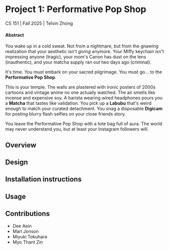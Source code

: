 # Project 1: Performative Pop Shop
CS 151 | Fall 2025 | Telvin Zhong

#### Abstract
You wake up in a cold sweat. Not from a nightmare, but from the gnawing realization that your aesthetic isn't <i>giving</i> anymore. Your Miffy keychain isn't impressing anyone (tragic), your mom's Canon has dust on the lens (inauthentic), and your matcha supply ran out two days ago (criminal).

It's time. You must embark on your sacred pilgrimage. You must go… to the <b>Performative Pop Shop</b>.

This is your temple. The walls are plastered with ironic posters of 2000s cartoons and vintage anime no one actually watched. The air smells like incense and expensive soy. A barista wearing wired headphones pours you a <b>Matcha</b> that tastes like validation. You pick up a <b>Labubu</b> that's weird enough to match your curated detachment. You snag a disposable <b>Digicam</b> for posting blurry flash selfies on your close friends story.

You leave the Performative Pop Shop with a tote bag full of aura. The world may never understand you, but at least your Instagram followers will.

## Overview

## Design

## Installation instructions

## Usage

## Contributions
* Dee Aein
* Marl Jonson
* Miyuki Tokuhara
* Myo Thant Zin
